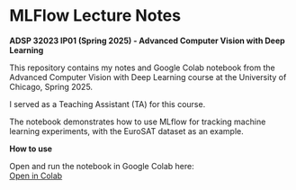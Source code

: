 # MLFlow Lecture Notes 

**ADSP 32023 IP01 (Spring 2025) - Advanced Computer Vision with Deep Learning**

This repository contains my notes and Google Colab notebook from the Advanced Computer Vision with Deep Learning course at the University of Chicago, Spring 2025.

I served as a Teaching Assistant (TA) for this course.

The notebook demonstrates how to use MLflow for tracking machine learning experiments, with the EuroSAT dataset as an example.

**How to use**

Open and run the notebook in Google Colab here:  
[Open in Colab](https://colab.research.google.com/drive/16HpwM3ucSiY1nApzheixQas4xPwCxV2y?usp=sharing)
